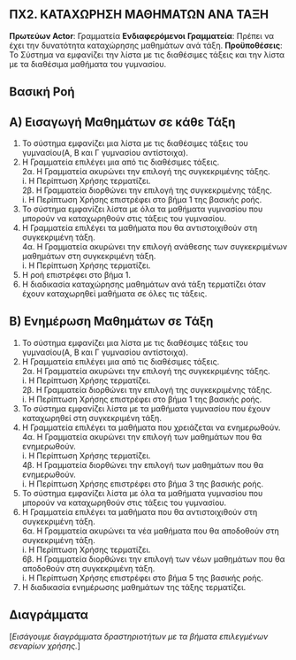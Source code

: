 ## ΠΧ2. ΚΑΤΑΧΩΡΗΣΗ ΜΑΘΗΜΑΤΩΝ ΑΝΑ ΤΑΞΗ

**Πρωτεύων Actor**: Γραμματεία
**Ενδιαφερόμενοι**
**Γραμματεία**: Πρέπει να έχει την δυνατότητα καταχώρησης μαθημάτων ανά τάξη.
**Προϋποθέσεις**: Το Σύστημα να εμφανίζει την λίστα με τις διαθέσιμες τάξεις και την λίστα με τα διαθέσιμα μαθήματα του γυμνασίου.

## Βασική Ροή

## Α) Εισαγωγή Μαθημάτων σε κάθε Τάξη 

1. Το σύστημα εμφανίζει μια λίστα με τις διαθέσιμες τάξεις του γυμνασίου(Α, Β και Γ γυμνασίου αντίστοιχα).
2. Η Γραμματεία επιλέγει μια από τις διαθέσιμες τάξεις.\
	2α. Η Γραμματεία ακυρώνει την επιλογή της συγκεκριμένης τάξης.\
		i. Η Περίπτωση Χρήσης τερματίζει.\
	2β. Η Γραμματεία διορθώνει την επιλογή της συγκεκριμένης τάξης.\
		i. Η Περίπτωση Χρήσης επιστρέφει στο βήμα 1 της βασικής ροής.
3. Το σύστημα εμφανίζει λίστα με όλα τα μαθήματα γυμνασίου που μπορούν να καταχωρηθούν στις τάξεις του γυμνασίου.
4. Η Γραμματεία επιλέγει τα μαθήματα που θα αντιστοιχιθούν στη συγκεκριμένη τάξη.\
	4α. Η Γραμματεία ακυρώνει την επιλογή ανάθεσης των συγκεκριμένων μαθημάτων στη συγκεκριμένη τάξη.\
		i. Η Περίπτωση Χρήσης τερματίζει.
5. Η ροή επιστρέφει στο βήμα 1. 
6. Η διαδικασία καταχώρησης μαθημάτων ανά τάξη τερματίζει όταν έχουν καταχωρηθεί μαθήματα σε όλες τις τάξεις. 


## Β) Ενημέρωση Μαθημάτων σε Τάξη 

1. Το σύστημα εμφανίζει μια λίστα με τις διαθέσιμες τάξεις του γυμνασίου(Α, Β και Γ γυμνασίου αντίστοιχα).
2. Η Γραμματεία επιλέγει μια από τις διαθέσιμες τάξεις.\
	2α. Η Γραμματεία ακυρώνει την επιλογή της συγκεκριμένης τάξης.\
		i. Η Περίπτωση Χρήσης τερματίζει.\
	2β. Η Γραμματεία διορθώνει την επιλογή της συγκεκριμένης τάξης.\
		i. Η Περίπτωση Χρήσης επιστρέφει στο βήμα 1 της βασικής ροής.
3. Το σύστημα εμφανίζει λίστα με τα μαθήματα γυμνασίου που έχουν καταχωρηθεί στη συγκεκριμένη τάξη.
4. Η Γραμματεία επιλέγει τα μαθήματα που χρειάζεται να ενημερωθούν.\
	4α. Η Γραμματεία ακυρώνει την επιλογή των μαθημάτων που θα ενημερωθούν.\
		i. Η Περίπτωση Χρήσης τερματίζει.\
	4β. Η Γραμματεία διορθώνει την επιλογή των μαθημάτων που θα ενημερωθούν.\
		i. Η Περίπτωση Χρήσης επιστρέφει στο βήμα 3 της βασικής ροής.
5. Το σύστημα εμφανίζει λίστα με όλα τα μαθήματα γυμνασίου που μπορούν να καταχωρηθούν στις τάξεις του γυμνασίου.
6. Η Γραμματεία επιλέγει τα μαθήματα που θα αντιστοιχιθούν στη συγκεκριμένη τάξη.\
	6α. Η Γραμματεία ακυρώνει τα νέα μαθήματα που θα αποδοθούν στη συγκεκριμένη τάξη.\
		i. Η Περίπτωση Χρήσης τερματίζει.\
	6β. Η Γραμματεία διορθώνει την επιλογή των νέων μαθημάτων που θα αποδοθούν στη συγκεκριμένη τάξη.\
		i. Η Περίπτωση Χρήσης επιστρέφει στο βήμα 5 της βασικής ροής.
7. Η διαδικασία ενημέρωσης μαθημάτων της τάξης τερματίζει.  

## Διαγράμματα

\[*Εισάγουμε διαγράμματα δραστηριοτήτων με τα βήματα επιλεγμένων σεναρίων χρήσης.*\]